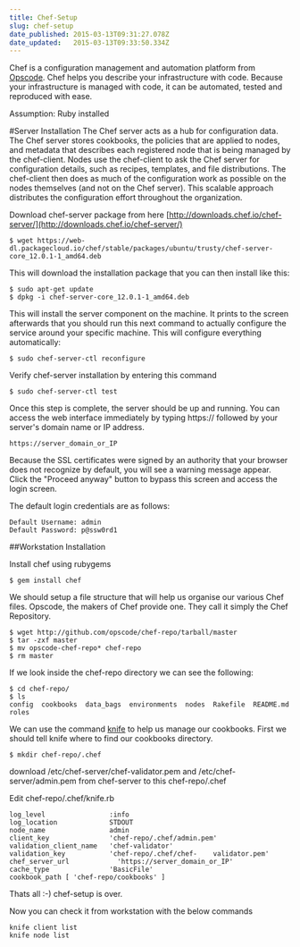 ```yaml
---
title: Chef-Setup
slug: chef-setup
date_published: 2015-03-13T09:31:27.078Z
date_updated:   2015-03-13T09:33:50.334Z
---
```


Chef is a configuration management and automation platform from [Opscode](https://www.chef.io/). Chef helps you describe your infrastructure with code. Because your infrastructure is managed with code, it can be automated, tested and reproduced with ease.

Assumption: Ruby installed

#Server Installation
The Chef server acts as a hub for configuration data. The Chef server stores cookbooks, the policies that are applied to nodes, and metadata that describes each registered node that is being managed by the chef-client. Nodes use the chef-client to ask the Chef server for configuration details, such as recipes, templates, and file distributions. The chef-client then does as much of the configuration work as possible on the nodes themselves (and not on the Chef server). This scalable approach distributes the configuration effort throughout the organization.

Download chef-server package from here [http://downloads.chef.io/chef-server/](http://downloads.chef.io/chef-server/)

	$ wget https://web-dl.packagecloud.io/chef/stable/packages/ubuntu/trusty/chef-server-core_12.0.1-1_amd64.deb

This will download the installation package that you can then install like this:

	$ sudo apt-get update
    $ dpkg -i chef-server-core_12.0.1-1_amd64.deb

This will install the server component on the machine.
It prints to the screen afterwards that you should run this next command to actually configure the service around your specific machine. This will configure everything automatically:

	$ sudo chef-server-ctl reconfigure

Verify chef-server installation by entering this command

	$ sudo chef-server-ctl test
    
Once this step is complete, the server should be up and running. You can access the web interface immediately by typing https:// followed by your server's domain name or IP address.

	https://server_domain_or_IP


Because the SSL certificates were signed by an authority that your browser does not recognize by default, you will see a warning message appear.
Click the "Proceed anyway" button to bypass this screen and access the login screen.

The default login credentials are as follows:

	Default Username: admin
	Default Password: p@ssw0rd1


##Workstation Installation

Install chef using rubygems

	$ gem install chef

We should setup a file structure that will help us organise our various Chef files. Opscode, the makers of Chef provide one. They call it simply the Chef Repository.

	$ wget http://github.com/opscode/chef-repo/tarball/master
	$ tar -zxf master
	$ mv opscode-chef-repo* chef-repo
	$ rm master
If we look inside the chef-repo directory we can see the following:

	$ cd chef-repo/
	$ ls
    config  cookbooks  data_bags  environments  nodes  Rakefile  README.md  roles


We can use the command [knife](https://docs.chef.io/knife.html) to help us manage our cookbooks. First we should tell knife where to find our cookbooks directory.

	$ mkdir chef-repo/.chef

download /etc/chef-server/chef-validator.pem and  /etc/chef-server/admin.pem from chef-server to this chef-repo/.chef

Edit chef-repo/.chef/knife.rb

    log_level                :info
    log_location             STDOUT
    node_name                admin
    client_key               'chef-repo/.chef/admin.pem'
    validation_client_name   'chef-validator'
    validation_key           'chef-repo/.chef/chef-    validator.pem'
    chef_server_url            'https://server_domain_or_IP'
    cache_type               'BasicFile'
    cookbook_path [ 'chef-repo/cookbooks' ]


Thats all :-)
chef-setup is over.

Now you can check it from workstation with the below commands

    knife client list
    knife node list



